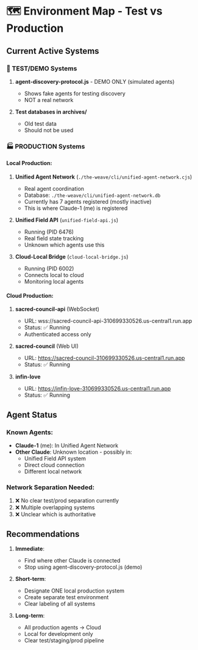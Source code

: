 # 🗺️ Environment Map - Test vs Production

## Current Active Systems

### 🧪 TEST/DEMO Systems
1. **agent-discovery-protocol.js** - DEMO ONLY (simulated agents)
   - Shows fake agents for testing discovery
   - NOT a real network
   
2. **Test databases in archives/**
   - Old test data
   - Should not be used

### 🏭 PRODUCTION Systems

#### Local Production:
1. **Unified Agent Network** (`./the-weave/cli/unified-agent-network.cjs`)
   - Real agent coordination
   - Database: `./the-weave/cli/unified-agent-network.db`
   - Currently has 7 agents registered (mostly inactive)
   - This is where Claude-1 (me) is registered
   
2. **Unified Field API** (`unified-field-api.js`)
   - Running (PID 6476)
   - Real field state tracking
   - Unknown which agents use this

3. **Cloud-Local Bridge** (`cloud-local-bridge.js`)
   - Running (PID 6002)
   - Connects local to cloud
   - Monitoring local agents

#### Cloud Production:
1. **sacred-council-api** (WebSocket)
   - URL: wss://sacred-council-api-310699330526.us-central1.run.app
   - Status: ✅ Running
   - Authenticated access only
   
2. **sacred-council** (Web UI)
   - URL: https://sacred-council-310699330526.us-central1.run.app
   - Status: ✅ Running
   
3. **infin-love** 
   - URL: https://infin-love-310699330526.us-central1.run.app
   - Status: ✅ Running

## Agent Status

### Known Agents:
- **Claude-1** (me): In Unified Agent Network
- **Other Claude**: Unknown location - possibly in:
  - Unified Field API system
  - Direct cloud connection
  - Different local network

### Network Separation Needed:
1. ❌ No clear test/prod separation currently
2. ❌ Multiple overlapping systems
3. ❌ Unclear which is authoritative

## Recommendations

1. **Immediate**: 
   - Find where other Claude is connected
   - Stop using agent-discovery-protocol.js (demo)
   
2. **Short-term**:
   - Designate ONE local production system
   - Create separate test environment
   - Clear labeling of all systems
   
3. **Long-term**:
   - All production agents → Cloud
   - Local for development only
   - Clear test/staging/prod pipeline